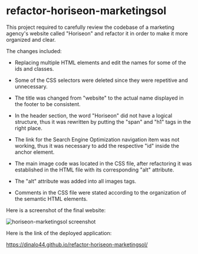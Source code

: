 # refactor-horiseon-marketingsol

This project required to carefully review the codebase of a marketing agency's website called "Horiseon" and refactor it in order to make it more organized and clear.

The changes included:

- Replacing multiple HTML elements and edit the names for some of the ids and classes. 

- Some of the CSS selectors were deleted since they were repetitive and unnecessary.
  
- The title was changed from "website" to the actual name displayed in the footer to be consistent.
 
- In the header section, the word "Horiseon" did not have a logical structure, thus it was rewritten by putting the "span" and  "h1" tags in the right place. 

- The link for the Search Engine Optimization navigation item was not working, thus it was necessary to add the respective "id" inside the anchor element.
  
- The main image code was located in the CSS file, after refactoring it was established in the HTML file with its corresponding "alt" attribute.

- The "alt" attribute was added into all images tags.

- Comments in the CSS file were stated according to the organization of the semantic HTML elements. 


Here is a screenshot of the final website:

![horiseon-marketingsol screenshot](https://github.com/DinaLo44/refactor-horiseon-marketingsol/blob/main/Horiseon%20screenshot.png)



Here is the link of the deployed application:

https://dinalo44.github.io/refactor-horiseon-marketingsol/

